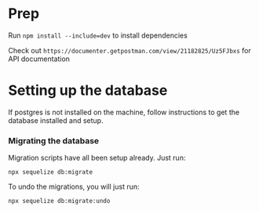 # Prep

Run `npm install --include=dev` to install dependencies

Check out `https://documenter.getpostman.com/view/21182825/Uz5FJbxs` for API documentation


# Setting up the database

If postgres is not installed on the machine, follow instructions to get the database installed and setup.

### Migrating the database

Migration scripts have all been setup already. Just run:

```
npx sequelize db:migrate
```

To undo the migrations, you will just run:

```
npx sequelize db:migrate:undo
```

